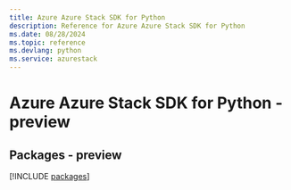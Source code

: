```yaml
---
title: Azure Azure Stack SDK for Python
description: Reference for Azure Azure Stack SDK for Python
ms.date: 08/28/2024
ms.topic: reference
ms.devlang: python
ms.service: azurestack
---
```

# Azure Azure Stack SDK for Python - preview
## Packages - preview
[!INCLUDE [packages](azure-stack-index.md)]